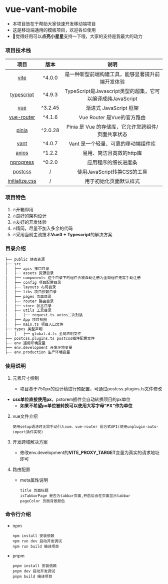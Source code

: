 # vue-vant-mobile

* 本项目皆在于帮助大家快速开发移动端项目
* 这是移动端通用的模板项目，欢迎各位使用
* 🥰觉得好用可以**点亮小星星**支持一下哦，大家的支持是我最大的动力

### 项目技术栈

|                            项目                             |  版本   |                            说明                            |
| :---------------------------------------------------------: | :-----: | :--------------------------------------------------------: |
|               [vite](https://cn.vitejs.dev/)                | ^4.0.0  |      是一种新型前端构建工具，能够显著提升前端开发体验      |
|            [typescript](https://www.tslang.cn/)             | ^4.9.3  | TypeScript是Javascript类型的超集，它可以编译成纯JavaScript |
|                [vue](https://cn.vuejs.org/)                 | ^3.2.45 |                   渐进式 JavaScript 框架                   |
|           [vue-router](https://router.vuejs.org/)           | ^4.1.6  |                 Vue Router 是Vue的官方路由                 |
|             [pinia](https://pinia.web3doc.top/)             | ^2.0.28 |     Pinia 是 Vue 的存储库，它允许您跨组件/页面共享状态     |
|     [vant](https://vant-contrib.gitee.io/vant/#/zh-CN/)     | ^4.0.7  |            Vant 是一个轻量、可靠的移动端组件库             |
|        [axios](http://axios-js.com/zh-cn/index.html)        | ^1.2.2  |                  易用、简洁且高效的http库                  |
|     [nprogress](https://github.com/rstacruz/nprogress)      | ^0.2.0  |                    应用程序的细长进度条                    |
|               [postcss](https://postcss.org/)               |    /    |                使用JavaScript转换CSS的工具                 |
| [initialize.css](https://github.com/lwl9710/initialize.css) |    /    |                   用于初始化页面默认样式                   |

### 项目特色

1. 🔥开箱即用
2. 🔥良好的架构设计
3. 🔥友好的开发体验
4. 🔥精简，尽量不加入多余的代码
5. 🔥采用当前主流技术**Vue3 + Typescript**的解决方案

### 目录介绍

```html
├── public 静态资源
├── src
│   ├── apis 接口目录
│   ├── assets 资源目录
│   ├── components 这个目录下的组件会被自动注册为全局组件无需手动注册
│   ├── config 项目配置目录
│   ├── layouts 布局目录
│   ├── libs 项目依赖目录
│   ├── pages 页面目录
│   ├── router 路由目录
│   ├── store 状态目录
│   ├── utils 工具目录
│   │   ├── request.ts axios二次封装
│   ├── App 项目视图
│   ├── main.ts 项目入口文件
├── types 类型声明
│   │   ├── global.d.ts 全局声明文件
├── postcss.plugins.ts postcss插件配置文件
├── env 通用环境变量
├── env.development 开发环境变量
├── env.production 生产环境变量
```

### 使用说明

1. 元素尺寸控制

   * 项目基于750px的设计稿进行预配置，可通过postcss.plugins.ts文件修改
* **css单位直接使用px**，pxtorem插件会自动转换项目的px单位
   * **如果不希望px单位被转换可以使用大写字母"PX"作为单位**
   
2. vue文件介绍

   ```text
   使用setup语法时无需手动引入vue、vue-router 组合式API(使用unplugin-auto-import插件实现)
   ```

3. 开发跨域解决方案

   * 修改env.development的**VITE_PROXY_TARGET**变量为真实的请求地址即可

4. 路由配置

   * meta属性说明

     ```TEXT
     title 页面标题
     isTabbarPage 是否为tabbar页面,开启后会在页面显示tabbar
     pageColor 页面背景颜色
     ```


### 命令行介绍

* npm

  ```shell
  npm install 安装依赖
  npm run dev 启动开发调试
  npm run build 编译项目
  ```

* pnpm

  ```shell
  pnpm install 安装依赖
  pnpm dev 启动开发调试
  pnpm build 编译项目
  ```

  
